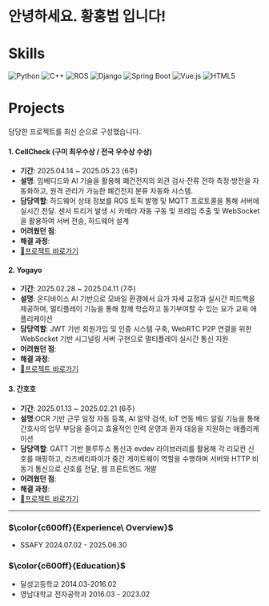 # 안녕하세요. 황홍법 입니다!


<!--
### $\color{c600ff}{Hwang\ HongBub}$

> Daegu, South Korea  
> Tel. 010-7147-3989  
> E. bup553@naver.com

---
-->

# Skills
![Python](https://img.shields.io/badge/Python-3776AB?style=for-the-badge&logo=python&logoColor=white) 
![C++](https://img.shields.io/badge/C++-00599C?style=for-the-badge&logo=c%2B%2B&logoColor=white)
![ROS](https://img.shields.io/badge/ROS-22314E?style=for-the-badge&logo=ros&logoColor=white)
![Django](https://img.shields.io/badge/Django-092E20?style=for-the-badge&logo=django&logoColor=white)
![Spring Boot](https://img.shields.io/badge/Spring_Boot-6DB33F?style=for-the-badge&logo=spring&logoColor=white)
![Vue.js](https://img.shields.io/badge/Vue.js-4FC08D?style=for-the-badge&logo=vue.js&logoColor=white)
![HTML5](https://img.shields.io/badge/HTML5-E34F26?style=for-the-badge&logo=html5&logoColor=white)


# Projects
담당한 프로젝트를 최신 순으로 구성했습니다.

#### 1. CellCheck (구미 최우수상 / 전국 우수상 수상)
- **기간**: 2025.04.14 ~ 2025.05.23 (6주)
- **설명**: 임베디드와 AI 기술을 활용해 폐건전지의 외관 검사·잔류 전하 측정·방전을 자동화하고, 원격 관리가 가능한 폐건전지 분류 자동화 시스템. 
- **담당역할**: 하드웨어 상태 정보를 ROS 토픽 발행 및 MQTT 프로토콜을 통해 서버에 실시간 전달. 센서 트리거 발생 시 카메라 자동 구동 및 프레임 추출 및 WebSocket을 활용하여 서버 전송, 하드웨어 설계
- **어려웠던 점**: 
- **해결 과정**: 
- [💬프로젝트 바로가기](https://github.com/Hongbeob/cellcheck)

#### 2. Yogayo
- **기간**: 2025.02.28 ~ 2025.04.11 (7주)
- **설명**: 온디바이스 AI 기반으로 모바일 환경에서 요가 자세 교정과 실시간 피드백을 제공하며, 멀티플레이 기능을 통해 함께 학습하고 동기부여할 수 있는 요가 교육 애플리케이션
- **담당역할**: JWT 기반 회원가입 및 인증 시스템 구축, WebRTC P2P 연결을 위한 WebSocket 기반 시그널링 서버 구현으로 멀티플레이 실시간 통신 지원
- **어려웠던 점**: 
- **해결 과정**: 
- [💬프로젝트 바로가기](https://github.com/Hongbeob/yogayo)

#### 3. 간호호
- **기간**: 2025.01.13 ~ 2025.02.21 (6주)
- **설명**:OCR 기반 근무 일정 자동 등록, AI 알약 검색, IoT 연동 베드 알림 기능을 통해 간호사의 업무 부담을 줄이고 효율적인 인력 운영과 환자 대응을 지원하는 애플리케이션
- **담당역할**: GATT 기반 블루투스 통신과 evdev 라이브러리를 활용해 각 리모컨 신호를 매핑하고, 라즈베리파이가 중간 게이트웨이 역할을 수행하며 서버와 HTTP 비동기 통신으로 신호를 전달, 웹 프론트엔드 개발
- **어려웠던 점**: 
- **해결 과정**: 
- [💬프로젝트 바로가기](https://github.com/Hongbeob/Ganhoho)
---
### $\color{c600ff}{Experience\ Overview}$

- SSAFY 2024.07.02 - 2025.06.30

### $\color{c600ff}{Education}$

- 달성고등학교 2014.03-2016.02  
- 영남대학교 전자공학과 2016.03 - 2023.02
<!--
**Hongbeob/Hongbeob** is a ✨ _special_ ✨ repository because its `README.md` (this file) appears on your GitHub profile.

Here are some ideas to get you started:

- 🔭 I’m currently working on ...
- 🌱 I’m currently learning ...
- 👯 I’m looking to collaborate on ...
- 🤔 I’m looking for help with ...
- 💬 Ask me about ...
- 📫 How to reach me: ...
- 😄 Pronouns: ...
- ⚡ Fun fact: ...
-->
